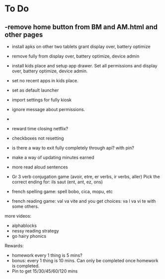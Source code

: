 # To Do
-remove home button from BM and AM.html and other pages
- 

- install apks on other two tablets grant display over, battery optimize
- remove fully from display over, battery optimize, device admin
- install kids place and setup app drawer. Set all permissions and display over, battery optimize, device admin.
- set no recent apps in kids place.
- set as default launcher
- import settings for fully kiosk
- ignore message about permissions.
- 



- reward time closing netflix?
- checkboxes not resetting


- is there a way to exit fully completely through api? with pin?

- make a way of updating minutes earned

- more read aloud sentences
- Gr 3 verb conjugation game (avoir, etre, er verbs, ir verbs, aller) Pick the correct ending for: ils saut (ent, ant, ez, ons)


- french spelling game: spell bobo, cica, mopu, etc
- french reading game: val va vite and you get choices: va l va vi te with some others.

more videos:
- alphablocks
- nessy reading strategy
- go hairy phonics


Rewards: 
 - homework every 1 thing is 5 mins?
 - bonus: every 1 thing is 10 mins. Can only be completed once homework is completed.
 - Pin to get 15/30/45/60/120 mins